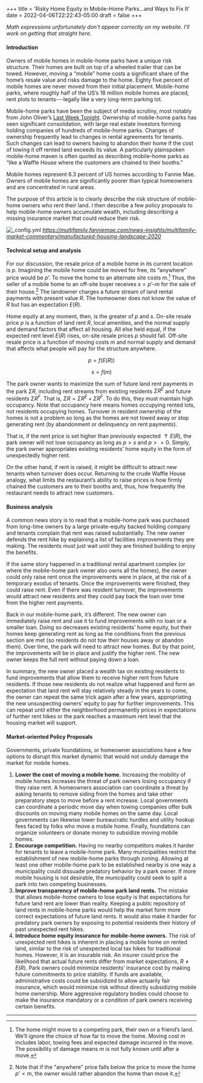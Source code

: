 +++
title = 'Risky Home Equity in Mobile-Home Parks...and Ways to Fix It'
date = 2022-04-06T22:22:43-05:00
draft = false
+++

_Math expressions unfortunately don't appear correctly on my website. I'll work on getting that straight here._

#### Introduction

Owners of mobile homes in mobile-home parks have a unique risk structure. Their homes are built on top of a wheeled trailer that can be towed. However, moving a “mobile” home costs a significant share of the home’s resale value and risks damage to the home. Eighty five percent of mobile homes are never moved from their initial placement. Mobile-home parks, where roughly half of the US’s 18 million mobile homes are placed, rent plots to tenants---legally like a very long-term parking lot. 

Mobile-home parks have been the subject of media scrutiny, most notably from John Oliver’s [Last Week Tonight](https://youtu.be/jCC8fPQOaxU). Ownership of mobile-home parks has seen significant consolidation, with large real estate investors forming holding companies of hundreds of mobile-home parks. Changes of ownership frequently lead to changes in rental agreements for tenants. Such changes can lead to owners having to abandon their home if the cost of towing it off rented land exceeds its value. A particularly plainspoken mobile-home maven is often quoted as describing mobile-home parks as “like a Waffle House where the customers are chained to their booths.”

Mobile homes represent 6.3 percent of US homes according to Fannie Mae. Owners of mobile homes are significantly poorer than typical homeowners and are concentrated in rural areas.

The purpose of this article is to clearly describe the risk structure of mobile-home owners who rent their land. I then describe a few policy proposals to help mobile-home owners accumulate wealth, including describing a missing insurance market that could reduce their risk.

![_config.yml](/images/manuf_home_income_distribution.png)
*https://multifamily.fanniemae.com/news-insights/multifamily-market-commentary/manufactured-housing-landscape-2020*

#### Technical setup and analysis

For our discussion, the resale price of a mobile home in its current location is $p$. Imagining the mobile home could be moved for free, its “anywhere” price would be $p’$. To move the home to an alternate site costs $m$.[^1] Thus, the seller of a mobile home to an off-site buyer receives $s = p’ – m$ for the sale of their house.[^2] The landowner charges a future stream of land rental payments with present value $R$. The homeowner does not know the value of $R$ but has an expectation $E(R)$. 

Home equity at any moment, then, is the greater of $p$ and $s$. On-site resale price $p$ is a function of land rent $R$, local amenities, and the normal supply and demand factors that affect all housing. All else held equal, if the expected rent level $E(R)$ rises, on-site resale prices $p$ should fall. Off-site resale price is a function of moving costs $m$ and normal supply and demand that affects what people will pay for the structure anywhere.

$$p = f(E(R))$$

$$s = f(m)$$

The park owner wants to maximize the sum of future land rent payments in the park $ΣR$, including rent streams from existing residents $ΣR^E$ and future residents $ΣR^F$. That is, $ΣR=ΣR^E+ΣR^F$. To do this, they must maintain high occupancy. Note that occupancy here means homes occupying rented lots, not residents occupying homes. Turnover in resident ownership of the homes is not a problem so long as the homes are not towed away or stop generating rent (by abandonment or delinquency on rent payments). 

That is, if the rent price is set higher than previously expected $↑E(R)$, the park owner will not lose occupancy as long as $p>s$ and $p>=0$. Simply, the park owner appropriates existing residents’ home equity in the form of unexpectedly higher rent. 

On the other hand, if rent is raised, it might be difficult to attract new tenants when turnover does occur. Returning to the crude Waffle House analogy, what limits the restaurant’s ability to raise prices is how firmly chained the customers are to their booths and, thus, how frequently the restaurant needs to attract new customers.

#### Business analysis

A common news story is to read that a mobile-home park was purchased from long-time owners by a large private-equity backed holding company and tenants complain that rent was raised substantially. The new owner defends the rent hike by explaining a list of facilities improvements they are making. The residents must just wait until they are finished building to enjoy the benefits.

If the same story happened in a traditional rental apartment complex (or where the mobile-home park owner also owns all the homes), the owner could only raise rent once the improvements were in place, at the risk of a temporary exodus of tenants. Once the improvements were finished, they could raise rent. Even if there was resident turnover, the improvements would attract new residents and they could pay back the loan over time from the higher rent payments.

Back in our mobile-home park, it’s different. The new owner can immediately raise rent and use it to fund improvements with no loan or a smaller loan. Doing so decreases existing residents’ home equity, but their homes keep generating rent as long as the conditions from the previous section are met (so residents do not tow their houses away or abandon them). Over time, the park will need to attract new homes. But by that point, the improvements will be in place and justify the higher rent. The new owner keeps the full rent without paying down a loan.

In summary, the new owner placed a wealth tax on existing residents to fund improvements that allow them to receive higher rent from future residents. If those new residents do not realize what happened and form an expectation that land rent will stay relatively steady in the years to come, the owner can repeat the same trick again after a few years, appropriating the new unsuspecting owners’ equity to pay for further improvements. This can repeat until either the neighborhood permanently prices in expectations of further rent hikes or the park reaches a maximum rent level that the housing market will support.

#### Market-oriented Policy Proposals

Governments, private foundations, or homeowner associations have a few options to disrupt this market dynamic that would not unduly damage the market for mobile homes. 
	
1. __Lower the cost of moving a mobile home.__ Increasing the mobility of mobile homes increases the threat of park owners losing occupancy if they raise rent. A homeowners association can coordinate a threat by asking tenants to remove siding from the homes and take other preparatory steps to move before a rent increase. Local governments can coordinate a periodic move day when towing companies offer bulk discounts on moving many mobile homes on the same day. Local governments can likewise lower bureaucratic hurdles and utility hookup fees faced by folks who move a mobile home. Finally, foundations can organize volunteers or donate money to subsidize moving mobile homes.
2. __Encourage competition.__ Having no nearby competitors makes it harder for tenants to leave a mobile-home park. Many municipalities restrict the establishment of new mobile-home parks through zoning. Allowing at least one other mobile-home park to be established nearby is one way a municipality could dissuade predatory behavior by a park owner. If more mobile housing is not desirable, the municipality could seek to split a park into two competing businesses.
3. __Improve transparency of mobile-home park land rents.__ The mistake that allows mobile-home owners to lose equity is that expectations for future land rent are lower than reality. Keeping a public repository of land rents in mobile-home parks would help the market form more correct expectations of future land rents. It would also make it harder for predatory park owners by exposing to potential residents their history of past unexpected rent hikes.
4. __Introduce home equity insurance for mobile-home owners.__ The risk of unexpected rent hikes is inherent in placing a mobile home on rented land, similar to the risk of unexpected local tax hikes for traditional homes. However, it is an insurable risk. An insurer could price the likelihood that actual future rents differ from market expectations, $R≠E(R)$. Park owners could minimize residents’ insurance cost by making future commitments to price stability. If funds are available, administrative costs could be subsidized to allow actuarily fair insurance, which would minimize risk without directly subsidizing mobile home ownership. More aggressive regulatory bodies could choose to make the insurance mandatory or a condition of park owners receiving certain benefits.

---
[^1]: The home might move to a competing park, their own or a friend’s land. We’ll ignore the choice of how far to move the home. Moving cost $m$ includes labor, towing fees and expected damage incurred in the move. The possibility of damage means $m$ is not fully known until after a move.
[^2]: Note that if the "anywhere" price falls below the price to move the home $p’<m$, the owner would rather abandon the home than move it.
